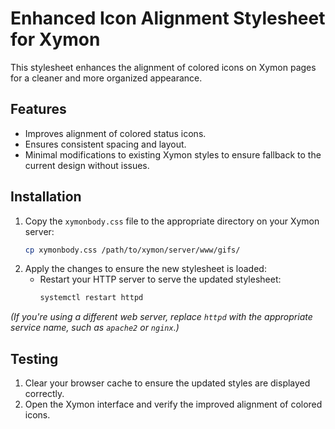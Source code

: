 # Enhanced Icon Alignment Stylesheet for Xymon

This stylesheet enhances the alignment of colored icons on Xymon pages for a cleaner and more organized appearance.

## Features

- Improves alignment of colored status icons.
- Ensures consistent spacing and layout.
- Minimal modifications to existing Xymon styles to ensure fallback to the current design without issues.

## Installation

1. Copy the `xymonbody.css` file to the appropriate directory on your Xymon server:
   ```bash
   cp xymonbody.css /path/to/xymon/server/www/gifs/
   ```
2. Apply the changes to ensure the new stylesheet is loaded:
   - Restart your HTTP server to serve the updated stylesheet:
     ```bash
     systemctl restart httpd
     ```
*(If you're using a different web server, replace `httpd` with the appropriate service name, such as `apache2` or `nginx`.)*

## Testing

1. Clear your browser cache to ensure the updated styles are displayed correctly.
2. Open the Xymon interface and verify the improved alignment of colored icons.
